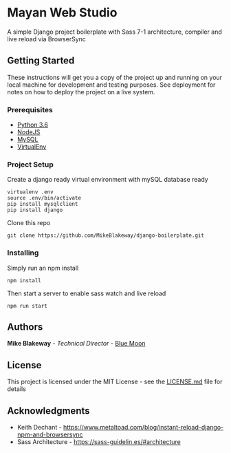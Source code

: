 # Mayan Web Studio

A simple Django project boilerplate with Sass 7-1 architecture, compiler and live reload via BrowserSync

## Getting Started

These instructions will get you a copy of the project up and running on your local machine for development and testing purposes. See deployment for notes on how to deploy the project on a live system.

### Prerequisites

* [Python 3.6](https://www.python.org/downloads/release/python-360/)
* [NodeJS](https://nodejs.org/en/)
* [MySQL](https://www.mysql.com/downloads/)
* [VirtualEnv](https://virtualenv.pypa.io/en/latest/installation/)


### Project Setup
Create a django ready virtual environment with mySQL database ready
```
virtualenv .env
source .env/bin/activate
pip install mysqlclient
pip install django
```
Clone this repo
```
git clone https://github.com/MikeBlakeway/django-boilerplate.git
```

### Installing

Simply run an npm install

```
npm install
```

Then start a server to enable sass watch and live reload

```
npm run start
```

## Authors

**Mike Blakeway** - *Technical Director* - [Blue Moon](https://github.com/MikeBlakeway)


## License

This project is licensed under the MIT License - see the [LICENSE.md](LICENSE.md) file for details

## Acknowledgments

* Keith Dechant - https://www.metaltoad.com/blog/instant-reload-django-npm-and-browsersync
* Sass Architecture - https://sass-guidelin.es/#architecture
